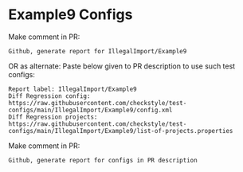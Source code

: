 # Example9 Configs
Make comment in PR:
```
Github, generate report for IllegalImport/Example9
```
OR as alternate:
Paste below given to PR description to use such test configs:
```
Report label: IllegalImport/Example9
Diff Regression config: https://raw.githubusercontent.com/checkstyle/test-configs/main/IllegalImport/Example9/config.xml
Diff Regression projects: https://raw.githubusercontent.com/checkstyle/test-configs/main/IllegalImport/Example9/list-of-projects.properties
```
Make comment in PR:
```
Github, generate report for configs in PR description
```

